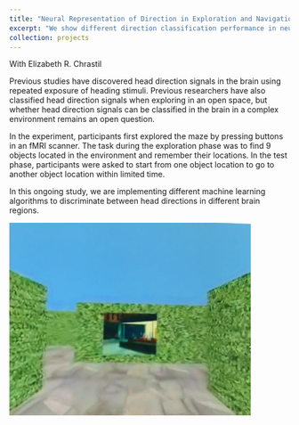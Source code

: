 ```yaml
---
title: "Neural Representation of Direction in Exploration and Navigation"
excerpt: "We show different direction classification performance in neural networks during navigation in a complex environment. We also observed a relationship between individual differences in the classification strength in each brain region and navigation performance. <br/><img src='/images/travel_brain.png'>"
collection: projects
---
```

With Elizabeth R. Chrastil

Previous studies have discovered head direction signals in the brain using repeated exposure of heading stimuli. Previous researchers have also classified head direction signals when exploring in an open space, but whether head direction signals can be classified in the brain in a complex environment remains an open question. 

In the experiment, participants first explored the maze by pressing buttons in an fMRI scanner. The task during the exploration phase was to find 9 objects located in the environment and remember their locations. In the test phase, participants were asked to start from one object location to go to another object location within limited time.

In this ongoing study, we are implementing different machine learning algorithms to discriminate between head directions in different brain regions. 

<img src='/images/travel_brain2.png'>


